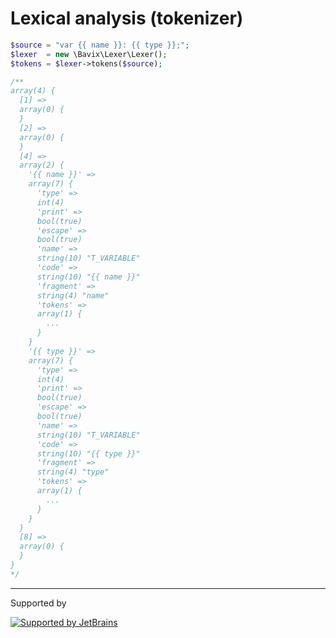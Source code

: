 # Lexical analysis (tokenizer)

```php
$source = "var {{ name }}: {{ type }};";
$lexer  = new \Bavix\Lexer\Lexer();
$tokens = $lexer->tokens($source);

/**
array(4) {
  [1] =>
  array(0) {
  }
  [2] =>
  array(0) {
  }
  [4] =>
  array(2) {
    '{{ name }}' =>
    array(7) {
      'type' =>
      int(4)
      'print' =>
      bool(true)
      'escape' =>
      bool(true)
      'name' =>
      string(10) "T_VARIABLE"
      'code' =>
      string(10) "{{ name }}"
      'fragment' =>
      string(4) "name"
      'tokens' =>
      array(1) {
        ...
      }
    }
    '{{ type }}' =>
    array(7) {
      'type' =>
      int(4)
      'print' =>
      bool(true)
      'escape' =>
      bool(true)
      'name' =>
      string(10) "T_VARIABLE"
      'code' =>
      string(10) "{{ type }}"
      'fragment' =>
      string(4) "type"
      'tokens' =>
      array(1) {
        ...
      }
    }
  }
  [8] =>
  array(0) {
  }
}
*/
```

---
Supported by

[![Supported by JetBrains](https://cdn.rawgit.com/bavix/development-through/46475b4b/jetbrains.svg)](https://www.jetbrains.com/)

